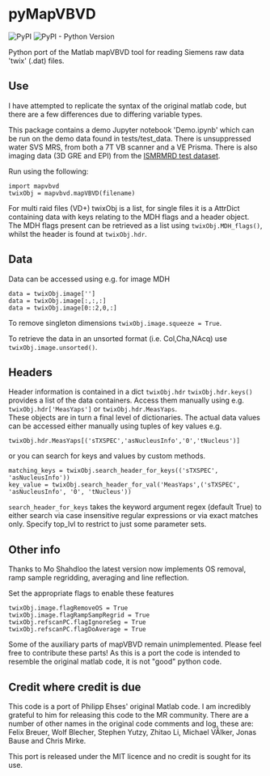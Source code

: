 # pyMapVBVD

![PyPI](https://img.shields.io/pypi/v/pyMapVBVD)
![PyPI - Python Version](https://img.shields.io/pypi/pyversions/pyMapVBVD)

Python port of the Matlab mapVBVD tool for reading Siemens raw data 'twix' (.dat) files.

## Use

I have attempted to replicate the syntax of the original matlab code, but there are a few differences due to differing variable types.

This package contains a demo Jupyter notebook 'Demo.ipynb' which can be run on the demo data found in tests/test_data. There is unsuppressed water SVS MRS, from both a 7T VB scanner and a VE Prisma. There is also imaging data (3D GRE and EPI) from the [ISMRMRD test dataset](https://doi.org/10.5281/zenodo.33166). 

Run using the following:
```
import mapvbvd
twixObj = mapvbvd.mapVBVD(filename)
```

For multi raid files (VD+) twixObj is a list, for single files it is a AttrDict containing data with keys relating to the MDH flags and a header object. The MDH flags present can be retrieved as a list using `twixObj.MDH_flags()`, whilst the header is found at `twixObj.hdr`.

## Data

Data can be accessed using e.g. for image MDH
```
data = twixObj.image['']
data = twixObj.image[:,:,:]
data = twixObj.image[0::2,0,:]
```

To remove singleton dimensions `twixObj.image.squeeze = True`.

To retrieve the data in an unsorted format (i.e. Col,Cha,NAcq) use `twixObj.image.unsorted()`.

## Headers

Header information is contained in a dict `twixObj.hdr`
`twixObj.hdr.keys()` provides a list of the data containers.
Access them manually using e.g. `twixObj.hdr['MeasYaps']` or `twixObj.hdr.MeasYaps`.  
These objects are in turn a final level of dictionaries. The actual data values can be accessed either manually using tuples of key values e.g.
```
twixObj.hdr.MeasYaps[('sTXSPEC','asNucleusInfo','0','tNucleus')]
```
or you can search for keys and values by custom methods.
```
matching_keys = twixObj.search_header_for_keys(('sTXSPEC', 'asNucleusInfo'))
key_value = twixObj.search_header_for_val('MeasYaps',('sTXSPEC', 'asNucleusInfo', '0', 'tNucleus'))
```

`search_header_for_keys` takes the keyword argument regex (default True) to either search via case insensitive regular expressions or via exact matches only. Specify top_lvl to restrict to just some parameter sets.

## Other info

Thanks to Mo Shahdloo the latest version now implements OS removal, ramp sample regridding, averaging and line reflection.

Set the appropriate flags to enable these features
```
twixObj.image.flagRemoveOS = True
twixObj.image.flagRampSampRegrid = True
twixObj.refscanPC.flagIgnoreSeg = True
twixObj.refscanPC.flagDoAverage = True
```

Some of the auxiliary parts of mapVBVD remain unimplemented. Please feel free to contribute these parts! As this is a port the code is intended to resemble the original matlab code, it is not "good" python code.

## Credit where credit is due
This code is a port of Philipp Ehses' original Matlab code. I am incredibly grateful to him for releasing this code to the MR community. There are a number of other names in the original code comments and log, these are: Felix Breuer, Wolf Blecher, Stephen Yutzy, Zhitao Li, Michael VÃlker, Jonas Bause and Chris Mirke.

This port is released under the MIT licence and no credit is sought for its use.